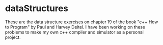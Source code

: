 # dataStructures
These are the data structure exercises on chapter 19 of the book "c++ How to Program" by Paul and Harvey Deitel.
I have been working on these problems to make my own c++ compiler and simulator as a personal project. 
